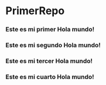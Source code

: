 # PrimerRepo
### Este es mi primer Hola mundo! 
### Este es mi segundo Hola mundo!
### Este es mi tercer Hola mundo!
### Este es mi cuarto Hola mundo!